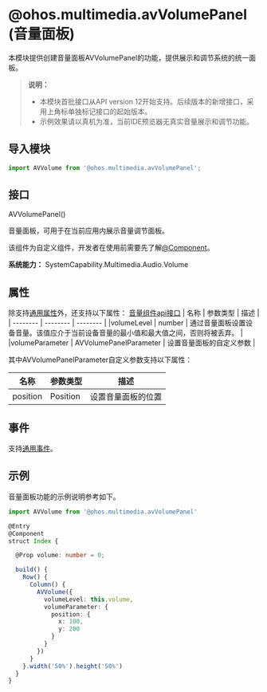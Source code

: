 # @ohos.multimedia.avVolumePanel (音量面板)

本模块提供创建音量面板AVVolumePanel的功能，提供展示和调节系统的统一面板。

> **说明：**
>
> - 本模块首批接口从API version 12开始支持。后续版本的新增接口，采用上角标单独标记接口的起始版本。
> - 示例效果请以真机为准，当前IDE预览器无真实音量展示和调节功能。

## 导入模块

```js
import AVVolume from '@ohos.multimedia.avVolumePanel';
```

## 接口

AVVolumePanel()

音量面板，可用于在当前应用内展示音量调节面板。

该组件为自定义组件，开发者在使用前需要先了解[@Component](../../quick-start/arkts-create-custom-components.md)。

**系统能力：** SystemCapability.Multimedia.Audio.Volume

## 属性

除支持[通用属性](../apis-arkui/arkui-ts/ts-universal-attributes-size.md)外，还支持以下属性：
[音量组件api接口](https://gitee.com/openharmony/interface_sdk-js/blob/master/api/@ohos.multimedia.avVolumePanel.d.ets)
| 名称 | 参数类型 | 描述 |
| -------- | -------- | -------- |
|volumeLevel | number | 通过音量面板设置设备音量。该值应介于当前设备音量的最小值和最大值之间，否则将被丢弃。 |
|volumeParameter | AVVolumePanelParameter | 设置音量面板的自定义参数 |

其中AVVolumePanelParameter自定义参数支持以下属性：

| 名称 | 参数类型 | 描述 |
| -------- | -------- | -------- |
|position | Position | 设置音量面板的位置 |

## 事件

支持[通用事件](../apis-arkui/arkui-ts/ts-universal-events-click.md)。

## 示例

音量面板功能的示例说明参考如下。

```ts
import AVVolume from '@ohos.multimedia.avVolumePanel'

@Entry
@Component
struct Index {

  @Prop volume: number = 0;

  build() {
    Row() {
      Column() {
        AVVolume({
          volumeLevel: this.volume,
          volumeParameter: {
            position: {
              x: 100,
              y: 200
            }
          }
        })
      }
    }.width('50%').height('50%')
  }
}
```
